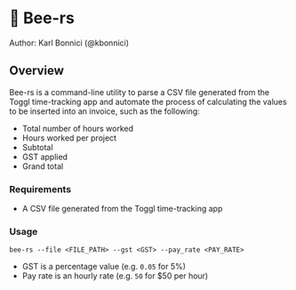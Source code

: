 # 🍻 Bee-rs
Author: Karl Bonnici (@kbonnici)

## Overview
Bee-rs is a command-line utility to parse a CSV file generated from the Toggl time-tracking app and automate the process of calculating the values 
to be inserted into an invoice, such as the following:

* Total number of hours worked
* Hours worked per project
* Subtotal
* GST applied
* Grand total

### Requirements
* A CSV file generated from the Toggl time-tracking app

### Usage
```
bee-rs --file <FILE_PATH> --gst <GST> --pay_rate <PAY_RATE>
```
* GST is a percentage value (e.g. `0.05` for 5%)
* Pay rate is an hourly rate (e.g. `50` for $50 per hour)
